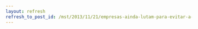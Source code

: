 ```yaml
---
layout: refresh
refresh_to_post_id: /mst/2013/11/21/empresas-ainda-lutam-para-evitar-a-rotulagem-de-transgnicos-no-brasil
---
```

